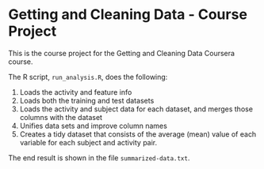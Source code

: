 <h1>Getting and Cleaning Data - Course Project</h1>
This is the course project for the Getting and Cleaning Data Coursera course.

The R script, `run_analysis.R`, does the following:

1. Loads the activity and feature info
2. Loads both the training and test datasets
3. Loads the activity and subject data for each dataset, and merges those columns with the dataset
4. Unifies data sets and improve column names
5. Creates a tidy dataset that consists of the average (mean) value of each variable for each subject and activity pair.

The end result is shown in the file `summarized-data.txt`.
